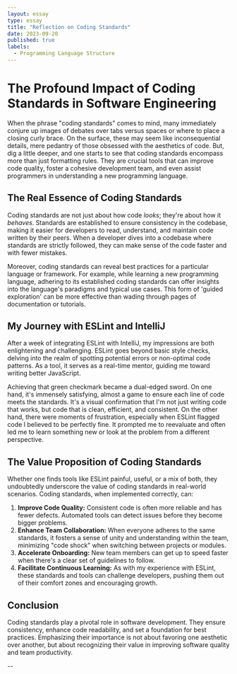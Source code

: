```yaml
---
layout: essay
type: essay
title: "Reflection on Coding Standards"
date: 2023-09-20
published: true
labels:
  - Programming Language Structure
---
```



# The Profound Impact of Coding Standards in Software Engineering

When the phrase "coding standards" comes to mind, many immediately conjure up images of debates over tabs versus spaces or where to place a closing curly brace. On the surface, these may seem like inconsequential details, mere pedantry of those obsessed with the aesthetics of code. But, dig a little deeper, and one starts to see that coding standards encompass more than just formatting rules. They are crucial tools that can improve code quality, foster a cohesive development team, and even assist programmers in understanding a new programming language.

## The Real Essence of Coding Standards

Coding standards are not just about how code *looks*; they're about how it *behaves*. Standards are established to ensure consistency in the codebase, making it easier for developers to read, understand, and maintain code written by their peers. When a developer dives into a codebase where standards are strictly followed, they can make sense of the code faster and with fewer mistakes.

Moreover, coding standards can reveal best practices for a particular language or framework. For example, while learning a new programming language, adhering to its established coding standards can offer insights into the language's paradigms and typical use cases. This form of 'guided exploration' can be more effective than wading through pages of documentation or tutorials.

## My Journey with ESLint and IntelliJ

After a week of integrating ESLint with IntelliJ, my impressions are both enlightening and challenging. ESLint goes beyond basic style checks, delving into the realm of spotting potential errors or non-optimal code patterns. As a tool, it serves as a real-time mentor, guiding me toward writing better JavaScript.

Achieving that green checkmark became a dual-edged sword. On one hand, it's immensely satisfying, almost a game to ensure each line of code meets the standards. It's a visual confirmation that I'm not just writing code that works, but code that is clean, efficient, and consistent. On the other hand, there were moments of frustration, especially when ESLint flagged code I believed to be perfectly fine. It prompted me to reevaluate and often led me to learn something new or look at the problem from a different perspective.

## The Value Proposition of Coding Standards

Whether one finds tools like ESLint painful, useful, or a mix of both, they undoubtedly underscore the value of coding standards in real-world scenarios. Coding standards, when implemented correctly, can:

1. **Improve Code Quality:** Consistent code is often more reliable and has fewer defects. Automated tools can detect issues before they become bigger problems.
2. **Enhance Team Collaboration:** When everyone adheres to the same standards, it fosters a sense of unity and understanding within the team, minimizing "code shock" when switching between projects or modules.
3. **Accelerate Onboarding:** New team members can get up to speed faster when there's a clear set of guidelines to follow.
4. **Facilitate Continuous Learning:** As with my experience with ESLint, these standards and tools can challenge developers, pushing them out of their comfort zones and encouraging growth.

## Conclusion

Coding standards play a pivotal role in software development. They ensure consistency, enhance code readability, and set a foundation for best practices. Emphasizing their importance is not about favoring one aesthetic over another, but about recognizing their value in improving software quality and team productivity.

--
